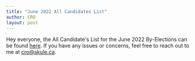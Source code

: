 ```yaml
---
title: "June 2022 All Candidates List"
author: CRO
layout: post
---
```


Hey everyone, the All Candidate's List for the June 2022 By-Elections can be found <a href="https://drive.google.com/file/d/1my3g35gvvCkTDU2-reaXVvNCqg50Zl6_/view?usp=sharing">here</a>. If you have any issues or concerns, feel free to reach out to me at cro@skule.ca.